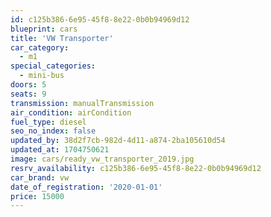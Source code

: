 ```yaml
---
id: c125b386-6e95-45f8-8e22-0b0b94969d12
blueprint: cars
title: 'VW Transporter'
car_category:
  - m1
special_categories:
  - mini-bus
doors: 5
seats: 9
transmission: manualTransmission
air_condition: airCondition
fuel_type: diesel
seo_no_index: false
updated_by: 38d2f7cb-982d-4d11-a874-2ba105610d54
updated_at: 1704750621
image: cars/ready_vw_transporter_2019.jpg
resrv_availability: c125b386-6e95-45f8-8e22-0b0b94969d12
car_brand: vw
date_of_registration: '2020-01-01'
price: 15000
---
```

